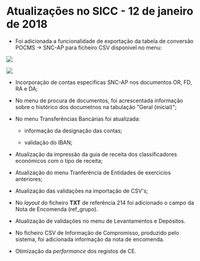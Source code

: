 # Atualizações no SICC - 12 de janeiro de 2018


- Foi adicionada a funcionalidade de exportação da tabela de conversão POCMS -> SNC-AP para ficheiro CSV disponivel no menu:

![](https://spmssicc.github.io/pages/markdown/atual_sist_12_jan.assets/atual_sist_12_jan-e2df309b.png)

![](https://spmssicc.github.io/pages/markdown/atual_sist_12_jan.assets/atual_sist_12_jan-6aec5e38.png)

- Incorporação de contas especificas SNC-AP nos documentos OR, FD, RA e DA;

- No menu de procura de documentos, foi acrescentada informação sobre o histórico dos documetnos na tabulação "Geral (inicial)";

 - No menu Transferências Bancárias foi atualizada:

   - informação da designação das contas;

   - validação do IBAN;

- Atualização da impressão da guia de receita dos classificadores económicos com o tipo de receita;

- Atualização do menu Tranferência de Entidades de exercicios anteriores;

- Atualização das validações na importação de CSV's;

 - No _layout_ do ficheiro **TXT** de referência 214 foi adicionado o campo da Nota de Encomenda (ref_grupo).

 - Atualização de validações no menu de Levantamentos e Depósitos.

 - No ficheiro CSV de Informação de Compromisso, produzido pelo sistema, foi adicionada informação da nota de encomenda.

 - Otimização da _performance_ dos registos de CE.

